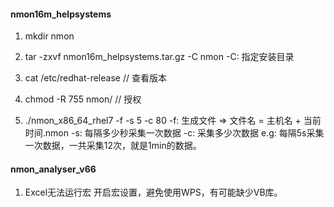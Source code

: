 #### nmon16m_helpsystems

1. mkdir nmon

2. tar -zxvf nmon16m_helpsystems.tar.gz -C nmon
	-C: 指定安装目录

3. cat /etc/redhat-release // 查看版本

4. chmod -R 755 nmon/	// 授权

5. ./nmon_x86_64_rhel7 -f -s 5 -c 80
	-f: 生成文件 => 文件名 = 主机名 + 当前时间.nmon
	-s: 每隔多少秒采集一次数据
	-c: 采集多少次数据
	e.g: 每隔5s采集一次数据，一共采集12次，就是1min的数据。
	

#### nmon_analyser_v66

1. Excel无法运行宏
  开启宏设置，避免使用WPS，有可能缺少VB库。